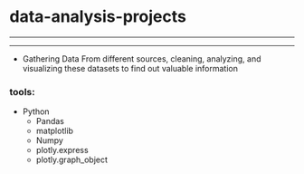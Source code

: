 # data-analysis-projects
***
***
- Gathering Data From different sources, cleaning, analyzing, and visualizing these datasets to find out valuable information

### tools:
- Python
  - Pandas
  - matplotlib
  - Numpy
  - plotly.express
  - plotly.graph_object
